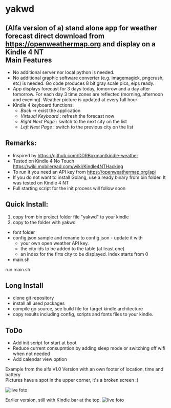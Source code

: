 # yakwd

(Alfa version of a) stand alone app for weather forecast direct download from https://openweathermap.org and display on a Kindle 4 NT<br>
Main Features
---
+ No additional server nor local python is needed.
+ No additional graphic software converter (e.g. imagemagick, pngcrush, etc) is needed. Go code produces 8 bit gray scale pics, eips ready.
+ App displays forecast for 3 days today, tomorrow and a day after tomorrow. For each day 3 time zones are reflected (morning, afternoon and evening). Weather picture is updated at every full hour
+ Kindle 4 keyboard functions:
  + _Back_ -> exist the application
  + _Virtsual Keyboard_ : refresh the forecast now
  + _Right Next Page_ : switch to the next city on the list
  + _Left Next Page_ : switch to the previous city on the list

Remarks:
---
* Inspired by https://github.com/DDRBoxman/kindle-weather
* Tested on Kindle 4 No Touch https://wiki.mobileread.com/wiki/Kindle4NTHacking
* To run it you need an API key from https://openweathermap.org/api
* If you do not want to install Golang, use a ready binary from bin folder. It was tested on Kindle 4 NT
* Full starting script for the init process will follow soon

Quick Install:
---
1) copy from bin project folder file "yakwd" to your kindle
2) copy to the folder with yakwd 
* font folder
* config.json.sample and rename to config.json - update it with<br>
  * your own open weather API key. 
  * the city ids to be added to the table (at least one) 
  * an index for the firts city to be displayed. Index starts from 0
* main.sh 

run main.sh

Long Install
---
* clone git repository
* install all used packages
* compile go source, see build file for target kindle architecture
* copy results including config, scripts and fonts files to your kindle.

ToDo
---
* Add init script for start at boot
* Reduce current consupmtion by adding sleep mode or switching off wifi when not needed
* Add calendar view option


Example from the alfa v1.0 Version with an own footer of location, time and battery<br>
Pictures have a spot in the upper corner, it's a broken screen :(

![live foto](https://github.com/petervflocke/yakwd/blob/master/Docs/kindle-live.jpg)
<br>

Earlier version, still with Kindle bar at the top.
![live foto](https://github.com/petervflocke/yakwd/blob/master/Docs/kindle-live-2.jpg)
